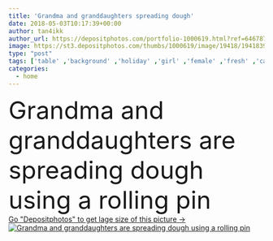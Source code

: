 ```yaml
---
title: 'Grandma and granddaughters spreading dough'
date: 2018-05-03T10:17:39+00:00
author: tan4ikk
author_url: https://depositphotos.com/portfolio-1000619.html?ref=64678756
image: https://st3.depositphotos.com/thumbs/1000619/image/19418/194183992/api_thumb_450.jpg?forcejpeg=true
type: "post"
tags: ['table' ,'background' ,'holiday' ,'girl' ,'female' ,'fresh' ,'caucasian' ,'healthy' ,'food' ,'kitchen' ,'cooking' ,'pastry' ,'cake' ,'sweet' ,'dessert' ,'baking' ,'child' ,'little' ,'teenager' ,'old' ,'cook' ,'childhood' ,'kid' ,'cookie' ,'home' ,'woman' ,'culinary' ,'pin' ,'together' ,'granny' ,'grandma' ,'grandmother' ,'ingredients' ,'flour' ,'bakery' ,'teenage' ,'biscuit' ,'helper' ,'senior' ,'Retired' ,'elderly' ,'grandchild' ,'granddaughter' ,'grandparent' ,'cookies' ,'dough' ,'rolling' ,'eggs' ,'apron' ]
categories: 
  - home
---
```

<div aling="center">
            <font size="60"> Grandma and granddaughters are spreading dough using a rolling pin</font>   
</div>
<div>
    <a href='https://st3.depositphotos.com/thumbs/1000619/image/19418/194183992/api_thumb_450.jpg?forcejpeg=true?ref=64678756' target=_blank > Go "Depositphotos" to get lage size of this picture ->
        <img href='https://st3.depositphotos.com/thumbs/1000619/image/19418/194183992/api_thumb_450.jpg?forcejpeg=true?ref=64678756' src='https://st3.depositphotos.com/1000619/19418/i/950/depositphotos_194183992-stock-photo-grandma-and-granddaughters-spreading-dough.jpg?forcejpeg=true' alt='Grandma and granddaughters are spreading dough using a rolling pin' >
    </a>
</div>
